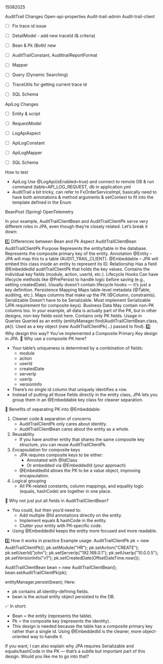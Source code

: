 15082025

AuditTrail Changes
Open-api-properties
Audit-trail-admin
Audit-trail-client

- [ ] Fix trace id issue

- [ ] DetailModel - add new traceId (& criteria)
- [ ] Bean & Pk (Both) new 
- [ ] AuditTrailConstant, AudittrailReportFormat
- [ ] Mapper
- [ ] Query (Dynamic Searching)
- [ ] TraceUtils for getting current trace id
- [ ] SQL Schema

ApiLog Changes
- [ ] Entity & script
- [ ] RequestModel
- [ ] LogApiAspect
- [ ] ApiLogConstant
- [ ] ApiLogMapper
- [ ] SQL Schema


How to test
- ApiLog Use @LogApi(isEnabled=true) and connect to remote DB & run command (table=API_LOG_REQUEST, db in application.yml
- AuditTrail a bit tricky, can refer to FxOrderServiceImpl, basically need to have both annotations & method arguments & setContext to fit into the template defined in the Enum

BeanPost (Spring) OpenTelemetry



In your example, AuditTrailClientBean and AuditTrailClientPk serve very different roles in JPA, even though they’re closely related. Let’s break it down:

1️⃣ Differences between Bean and Pk
Aspect	AuditTrailClientBean	AuditTrailClientPk
Purpose	Represents the entity/table in the database.	Represents the composite primary key of the entity.
Annotation	@Entity – JPA will map this to a table (AUDIT_TRAIL_CLIENT).	@Embeddable – JPA will embed this class inside an entity to represent its ID.
Relationship	Has a field @EmbeddedId auditTrailClientPk that holds the key values.	Contains the individual key fields (module, action, userId, etc.).
Lifecycle Hooks	Can have lifecycle methods like @PrePersist to handle logic before saving (e.g., setting createdDate).	Usually doesn’t contain lifecycle hooks — it’s just a key definition.
Persistence Mapping	Maps table-level metadata (@Table, auditing, etc.).	Maps columns that make up the PK (@Column, constraints).
Serializable	Doesn’t have to be Serializable.	Must implement Serializable (JPA requirement for composite keys).
Business Data	May contain non-PK columns too. In your example, all data is actually part of the PK, but in other designs, non-key fields exist here.	Contains only PK fields.
Usage in Queries	Queried as an entity (entityManager.find(AuditTrailClientBean.class, pk)).	Used as a key object (new AuditTrailClientPk(...) passed to find).
2️⃣ Why design this way?
You’ve implemented a Composite Primary Key design in JPA.
🔹 Why use a composite PK here?
* Your table’s uniqueness is determined by a combination of fields:
    * module
    * action
    * userId
    * createdDate
    * serverIp
    * userIp
    * versionInfo
* There’s no single id column that uniquely identifies a row.
* Instead of putting all those fields directly in the entity class, JPA lets you group them in an @Embeddable key class for cleaner separation.

🔹 Benefits of separating PK into @Embeddable:
1. Cleaner code & separation of concerns
    * AuditTrailClientPk only cares about identity.
    * AuditTrailClientBean cares about the entity as a whole.
2. Reusability
    * If you have another entity that shares the same composite key structure, you can reuse AuditTrailClientPk.
3. Encapsulation for composite keys
    * JPA requires composite keys to be either:
        * Annotated with @IdClass
        * Or embedded via @EmbeddedId (your approach)
    * @EmbeddedId allows the PK to be a value object, improving encapsulation.
4. Logical grouping
    * All PK-related constants, column mappings, and equality logic (equals, hashCode) are together in one place.

🔹 Why not just put all fields in AuditTrailClientBean?
* You could, but then you’d need to:
    * Add multiple @Id annotations directly on the entity.
    * Implement equals & hashCode in the entity.
    * Clutter your entity with PK-specific code.
* Using @EmbeddedId keeps the entity more focused and more readable.

3️⃣ How it works in practice
Example usage:
AuditTrailClientPk pk = new AuditTrailClientPk();
pk.setModule("HR");
pk.setAction("CREATE");
pk.setUserId("john");
pk.setServerIp("192.168.0.1");
pk.setUserIp("10.0.0.5");
pk.setVersionInfo("v1");
pk.setCreatedDate(OffsetDateTime.now());

AuditTrailClientBean bean = new AuditTrailClientBean();
bean.setAuditTrailClientPk(pk);

entityManager.persist(bean);
Here:
* pk contains all identity-defining fields.
* bean is the actual entity object persisted to the DB.

✅ In short:
* Bean = the entity (represents the table).
* Pk = the composite key (represents the identity).
* This design is needed because the table has a composite primary key rather than a single id. Using @EmbeddedId is the cleaner, more object-oriented way to handle it.

If you want, I can also explain why JPA requires Serializable and equals/hashCode in the PK — that’s a subtle but important part of this design. Would you like me to go into that?
